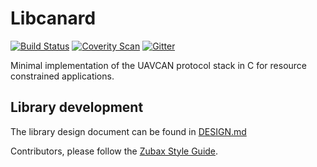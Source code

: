 # Libcanard
[![Build Status](https://travis-ci.org/UAVCAN/libcanard.svg?branch=master)](https://travis-ci.org/UAVCAN/libcanard)
[![Coverity Scan](https://scan.coverity.com/projects/uavcan-libcanard/badge.svg)](https://scan.coverity.com/projects/uavcan-libcanard)
[![Gitter](https://img.shields.io/badge/gitter-join%20chat-green.svg)](https://gitter.im/UAVCAN/general)

Minimal implementation of the UAVCAN protocol stack in C for resource constrained applications.

## Library development

The library design document can be found in [DESIGN.md](DESIGN.md)

Contributors, please follow the [Zubax Style Guide](https://github.com/Zubax/zubax_style_guide).
